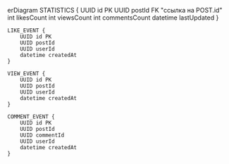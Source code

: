 erDiagram
    STATISTICS {
        UUID id PK
        UUID postId FK "ссылка на POST.id"
        int likesCount
        int viewsCount
        int commentsCount
        datetime lastUpdated
    }

    LIKE_EVENT {
        UUID id PK
        UUID postId
        UUID userId
        datetime createdAt
    }

    VIEW_EVENT {
        UUID id PK
        UUID postId
        UUID userId
        datetime createdAt
    }

    COMMENT_EVENT {
        UUID id PK
        UUID postId
        UUID commentId
        UUID userId
        datetime createdAt
    }
